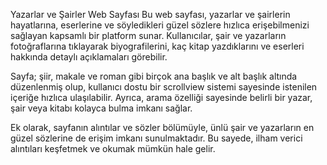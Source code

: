 Yazarlar ve Şairler Web Sayfası
Bu web sayfası, yazarlar ve şairlerin hayatlarına, eserlerine ve söyledikleri güzel sözlere hızlıca erişebilmenizi sağlayan kapsamlı bir platform sunar. Kullanıcılar, şair ve yazarların fotoğraflarına tıklayarak biyografilerini, kaç kitap yazdıklarını ve eserleri hakkında detaylı açıklamaları görebilir.

Sayfa; şiir, makale ve roman gibi birçok ana başlık ve alt başlık altında düzenlenmiş olup, kullanıcı dostu bir scrollview sistemi sayesinde istenilen içeriğe hızlıca ulaşılabilir. Ayrıca, arama özelliği sayesinde belirli bir yazar, şair veya kitabı kolayca bulma imkanı sağlar.

Ek olarak, sayfanın alıntılar ve sözler bölümüyle, ünlü şair ve yazarların en güzel sözlerine de erişim imkanı sunulmaktadır. Bu sayede, ilham verici alıntıları keşfetmek ve okumak mümkün hale gelir.

